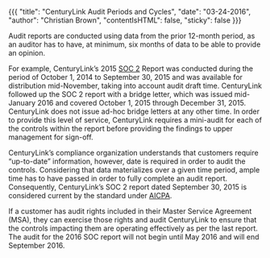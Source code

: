 {{{
  "title": "CenturyLink Audit Periods and Cycles",
  "date": "03-24-2016",
  "author": "Christian Brown",
  "contentIsHTML": false,
  "sticky": false
}}}

Audit reports are conducted using data from the prior 12-month period, as an auditor has to have, at minimum, six months of data to be able to provide an opinion.

For example, CenturyLink’s 2015 [SOC 2](https://www.ctl.io/compliance/soc-2/) Report was conducted during the period of October 1, 2014 to September 30, 2015 and was available for distribution mid-November, taking into account audit draft time. CenturyLink followed up the SOC 2 report with a bridge letter, which was issued mid-January 2016 and covered October 1, 2015 through December 31, 2015. CenturyLink does not issue ad-hoc bridge letters at any other time. In order to provide this level of service, CenturyLink requires a mini-audit for each of the controls within the report before providing the findings to upper management for sign-off.

CenturyLink’s compliance organization understands that customers require “up-to-date” information, however, date is required in order to audit the controls. Considering that data materializes over a given time period, ample time has to have passed in order to fully complete an audit report. Consequently, CenturyLink’s SOC 2 report dated September 30, 2015 is considered current by the standard under [AICPA](http://www.aicpa.org/InterestAreas/FRC/AssuranceAdvisoryServices/Pages/AICPASOC2Report.aspx).

If a customer has audit rights included in their Master Service Agreement (MSA), they can exercise those rights and audit CenturyLink to ensure that the controls impacting them are operating effectively as per the last report. The audit for the 2016 SOC report will not begin until May 2016 and will end September 2016.
